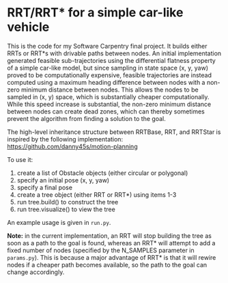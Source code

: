 # RRT/RRT* for a simple car-like vehicle
This is the code for my Software Carpentry final project. It builds either RRTs or RRT*s
with drivable paths between nodes. An initial implementation generated feasible sub-trajectories
using the differential flatness property of a simple car-like model, but since sampling in state space
(x, y, yaw) proved to be computationally expensive, feasible trajectories are instead computed using
a maximum heading difference between nodes with a non-zero minimum distance between nodes. This allows the nodes
to be sampled in (x, y) space, which is substantially cheaper computationally. While this speed increase is substantial, the non-zero minimum distance between nodes can create dead zones, which can thereby sometimes prevent the algorithm from finding a solution to the goal.

The high-level inheritance structure between RRTBase, RRT, and RRTStar is 
inspired by the following implementation: https://github.com/danny45s/motion-planning

To use it:
1. create a list of Obstacle objects (either circular or polygonal)
2. specify an initial pose (x, y, yaw)
3. specify a final pose
4. create a tree object (either RRT or RRT*) using items 1-3
5. run tree.build() to construct the tree
6. run tree.visualize() to view the tree

An example usage is given in ``run.py``. 

**Note:** in the current implementation, an RRT will stop building the tree
as soon as a path to the goal is found, whereas an RRT* will attempt to add 
a fixed number of nodes (specified by the N_SAMPLES parameter in ``params.py``).
This is because a major advantage of RRT* is that it will rewire nodes if a cheaper
path becomes available, so the path to the goal can change accordingly. 
